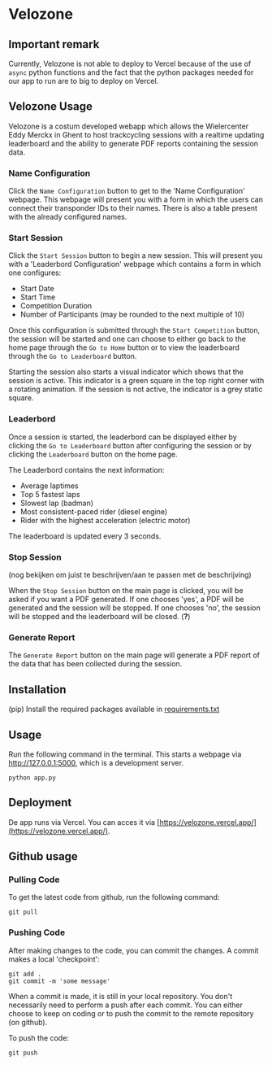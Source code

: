 # Velozone
## Important remark
Currently, Velozone is not able to deploy to Vercel because of the use of `async` python functions and the fact that the python packages needed for our app to run are to big to deploy on Vercel.

## Velozone Usage
Velozone is a costum developed webapp which allows the Wielercenter Eddy Merckx in Ghent to host trackcycling sessions with a realtime updating leaderboard and the ability to generate PDF reports containing the session data.

### Name Configuration
Click the `Name Configuration` button to get to the 'Name Configuration' webpage. This webpage will present you with a form in which the users can connect their transponder IDs to their names. There is also a table present with the already configured names.

### Start Session
Click the `Start Session` button to begin a new session. This will present you with a 'Leaderbord Configuration' webpage which contains a form in which one configures:
- Start Date
- Start Time
- Competition Duration
- Number of Participants (may be rounded to the next multiple of 10)

Once this configuration is submitted through the `Start Competition` button, the session will be started and one can choose to either go back to the home page through the `Go to Home` button or to view the leaderboard through the `Go to Leaderboard` button.

Starting the session also starts a visual indicator which shows that the session is active. This indicator is a green square in the top right corner with a rotating animation. If the session is not active, the indicator is a grey static square.

### Leaderbord
Once a session is started, the leaderbord can be displayed either by clicking the `Go to Leaderboard` button after configuring the session or by clicking the `Leaderboard` button on the home page.

The Leaderbord contains the next information:
- Average laptimes
- Top 5 fastest laps
- Slowest lap (badman)
- Most consistent-paced rider (diesel engine)
- Rider with the highest acceleration (electric motor)

The leaderboard is updated every 3 seconds.

### Stop Session
(nog bekijken om juist te beschrijven/aan te passen met de beschrijving)

When the `Stop Session` button on the main page is clicked, you will be asked if you want a PDF generated. If one chooses 'yes', a PDF will be generated and the session will be stopped. If one chooses 'no', the session will be stopped and the leaderboard will be closed. (**?**)

### Generate Report
The `Generate Report` button on the main page will generate a PDF report of the data that has been collected during the session.

## Installation
(pip) Install the required packages available in [requirements.txt](requirements.txt)

## Usage
Run the following command in the terminal. This starts a webpage via http://127.0.0.1:5000, which is a development server.

    python app.py

## Deployment
De app runs via Vercel. You can acces it via [https://velozone.vercel.app/](https://velozone.vercel.app/).


## Github usage
### Pulling Code
To get the latest code from github, run the following command:

    git pull

### Pushing Code
After making changes to the code, you can commit the changes. A commit makes a local 'checkpoint':

    git add .
    git commit -m 'some message'

When a commit is made, it is still in your local repository. You don't necessarily need to perform a push after each commit. You can either choose to keep on coding or to push the commit to the remote repository (on github).

To push the code:

    git push
